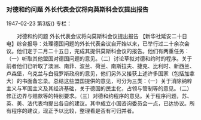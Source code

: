 ### 对德和约问题  外长代表会议将向莫斯科会议提出报告

1947-02-23
第3版()
专栏：

　　对德和约问题
    外长代表会议将向莫斯科会议提出报告
    【新华社延安二十日电】综合报导：处理德国问题的外长代表会议自开始以来，已举行过二十余次会议。他们定于二月二十五日，完成其提供莫斯科会议的报告。他们有两重任务：（一）听取其他盟国对德国问题的意见。（二）讨论草拟对德和约时的程序。关于前者他们已听取了澳洲、南菲、波兰、荷兰、南斯拉夫、捷克、比利时、新西兰、卢森堡，乌克兰与白俄罗斯政府的意见，他们另外又接获上述许多国家（包括加拿大）的书面备忘录。总结这些盟国提供的意见，可分为三类：（一）关于消除纳粹主义与军国主义及其经济基础，关于德国的民主化，占领与管制等的意见。（二）修正边界与赔款等的特别要求。（三）对德和约程序的意见。关于程序问题，苏、英、美、法代表均提出各自的建议。其中成立小国咨询委员会一点，已达协议。所有程序的建议，现正予以比较，整理看是否有可归并者。
